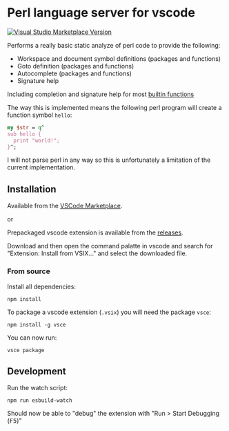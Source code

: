# Perl language server for vscode

[![Visual Studio Marketplace Version](https://img.shields.io/visual-studio-marketplace/v/linus-bjorklund.perl-lsp?style=for-the-badge)](https://marketplace.visualstudio.com/items?itemName=linus-bjorklund.perl-lsp)

Performs a really basic static analyze of perl code to provide the following:

- Workspace and document symbol definitions (packages and functions)
- Goto definition (packages and functions)
- Autocomplete (packages and functions)
- Signature help

Including completion and signature help for most [builtin functions](https://metacpan.org/dist/perl/view/pod/perlfunc.pod)

The way this is implemented means the following perl program will create a function symbol `hello`:
```perl
my $str = q^
sub hello {
  print "world!";
}^;
```
I will not parse perl in any way so this is unfortunately a limitation of the current implementation.

## Installation

Available from the [VSCode Marketplace](https://marketplace.visualstudio.com/items?itemName=linus-bjorklund.perl-lsp).

or

Prepackaged vscode extension is available from the [releases](https://github.com/weedz/vscode-perl-language-server/releases).

Download and then open the command palatte in vscode and search for "Extension: Install from VSIX..." and select the downloaded file.

### From source

Install all dependencies:
```console
npm install
```

To package a vscode extension (`.vsix`) you will need the package `vsce`:
```console
npm install -g vsce
```

You can now run:
```console
vsce package
```


## Development

Run the watch script:
```console
npm run esbuild-watch
```

Should now be able to "debug" the extension with "Run > Start Debugging (<kbd>F5</kbd>)"

